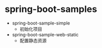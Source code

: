 # spring-boot-samples
* spring-boot-sample-simple
  - 初始化项目
* spring-boot-sample-web-static
  - 配置静态资源